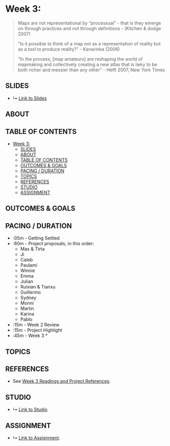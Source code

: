 # Week 3: 

> Maps are not representational by “processual” - that is they emerge on through practices and not through definitions - (Kitchen & dodge 2007)
>
> “Is it possible to think of a map not as a representation of reality but as a tool to produce reality?” - Kanarinka (2006)
>
> “In the process, [map amateurs] are reshaping the world of mapmaking and collectively creating a new atlas that is lieky to be both richer and messier than any other” - Helft 2007, New York Times

## SLIDES
* ↳ [Link to Slides]()

## ABOUT



## TABLE OF CONTENTS

- [Week 3:](#week-3)
  - [SLIDES](#slides)
  - [ABOUT](#about)
  - [TABLE OF CONTENTS](#table-of-contents)
  - [OUTCOMES & GOALS](#outcomes--goals)
  - [PACING / DURATION](#pacing--duration)
  - [TOPICS](#topics)
  - [REFERENCES](#references)
  - [STUDIO](#studio)
  - [ASSIGNMENT](#assignment)


## OUTCOMES & GOALS


## PACING / DURATION

* :05m - Getting Settled
* :60m - Project proposals, in this order:
    * Max & Tirta
    * Ji
    * Caleb
    * Paulami
    * Winnie
    * Emma
    * Julian
    * Ruixian & Tianxu
    * Guillermo
    * Sydney
    * Monni
    * Martin
    * Karina
    * Pablo
* :15m - Week 2 Review
* :15m - Project Highlight
* :45m - Week 3
  * 


## TOPICS


## REFERENCES

* See [Week 3 Readings and Project References](../BIBLIOGRAPHY.md#week-03-maps-as-media).

## STUDIO

* ↳ [Link to Studio](#)

## ASSIGNMENT

* ↳ [Link to Assignment](../assignments/assignment_03.md).


<!-- 
* New Spatial Media:
  * map mashups, false correlations? 
  * open source 
  * visualization: turf binning - grids, isolines
  * https://turfjs.org/docs/#tesselate
 -->


<!-- This week our theme is "Maps as Media." We build off of our discussions from last week to dive deeper into ways that space is "calculated," how that manifests in shaping the world, and what that means for us as those who are simultaneously mapping and being mapped.

This week we will focus on spatial abstraction and how we can use and abuse different geospatial tools and APIs to explore spatial data. Using the data we have been collecting and our exposure to web mapping from last week, we will take a look at various methods for calculating space using turf.js. -->